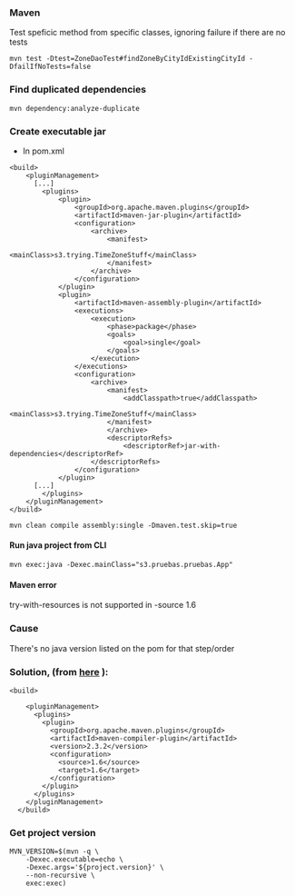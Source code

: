 ### Maven

Test speficic method from specific classes, ignoring failure if there are no tests
```
mvn test -Dtest=ZoneDaoTest#findZoneByCityIdExistingCityId -DfailIfNoTests=false
```
### Find duplicated dependencies
```
mvn dependency:analyze-duplicate
```

### Create executable jar
* In pom.xml
```
<build>
    <pluginManagement>
      [...]
        <plugins>
            <plugin>
                <groupId>org.apache.maven.plugins</groupId>
                <artifactId>maven-jar-plugin</artifactId>
                <configuration>
                    <archive>
                        <manifest>
                            <mainClass>s3.trying.TimeZoneStuff</mainClass>
                        </manifest>
                    </archive>
                </configuration>
            </plugin>
            <plugin>
                <artifactId>maven-assembly-plugin</artifactId>
                <executions>
                    <execution>
                        <phase>package</phase>
                        <goals>
                            <goal>single</goal>
                        </goals>
                    </execution>
                </executions>
                <configuration>
                    <archive>
                        <manifest>
                            <addClasspath>true</addClasspath>
                            <mainClass>s3.trying.TimeZoneStuff</mainClass>
                        </manifest>
                        </archive>
                        <descriptorRefs>
                            <descriptorRef>jar-with-dependencies</descriptorRef>
                    </descriptorRefs>
                </configuration>
            </plugin>
      [...]
        </plugins>
    </pluginManagement>
</build>
```
```
mvn clean compile assembly:single -Dmaven.test.skip=true
```
#### Run java project from CLI
```
mvn exec:java -Dexec.mainClass="s3.pruebas.pruebas.App"
```
#### Maven error

try-with-resources is not supported in -source 1.6

### Cause
There's no java version listed on the pom for that step/order

### Solution, (from [here](https://stackoverflow.com/a/7034105/2769307) ):
```
<build>

    <pluginManagement>
      <plugins>
        <plugin>
          <groupId>org.apache.maven.plugins</groupId>
          <artifactId>maven-compiler-plugin</artifactId>
          <version>2.3.2</version>
          <configuration>
            <source>1.6</source>
            <target>1.6</target>
          </configuration>
        </plugin>
      </plugins>
    </pluginManagement>
  </build>
```


### Get project version
```
MVN_VERSION=$(mvn -q \
    -Dexec.executable=echo \
    -Dexec.args='${project.version}' \
    --non-recursive \
    exec:exec)
```
